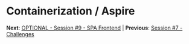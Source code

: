 # Containerization / Aspire


**Next**: [OPTIONAL - Session #9 - SPA Frontend](9.%20SPA%20FrontEnd.md) | **Previous**: [Session #7 - Challenges](7.%20Challenges.md)
